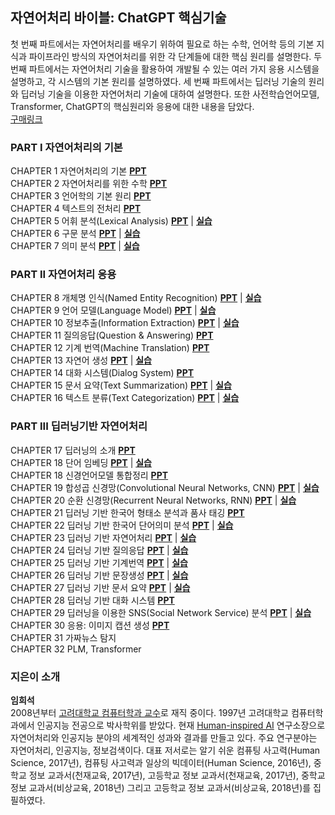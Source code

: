 ## 자연어처리 바이블: ChatGPT 핵심기술
첫 번째 파트에서는 자연어처리를 배우기 위하여 필요로 하는 수학, 언어학 등의 기본 지식과 파이프라인 방식의 자연어처리를 위한 각 단계들에 대한 핵심 원리를 설명한다. 두 번째 파트에서는 자연어처리 기술을 활용하여 개발될 수 있는 여러 가지 응용 시스템을 설명하고, 각 시스템의 기본 원리를 설명하였다. 세 번째 파트에서는 딥러닝 기술의 원리와 딥러닝 기술을 이용한 자연어처리 기술에 대하여 설명한다. 또한 사전학습언어모델, Transformer, ChatGPT의 핵심원리와 응용에 대한 내용을 담았다. 
<br>
[구매링크](https://www.aladin.co.kr/shop/wproduct.aspx?ItemId=317731239) 


### PART I 자연어처리의 기본
CHAPTER 1 자연어처리의 기본 [**PPT**](https://drive.google.com/file/d/1Q_fVmJOKNEBJu4Rs78vz_0GPPPfXuZ_E/view?usp=sharing)  <br>
CHAPTER 2 자연어처리를 위한 수학 [**PPT**](https://drive.google.com/file/d/1yeFpfGKYU1IhQQ4cFQ9varjCNhqADwiv/view?usp=sharing)  <br>
CHAPTER 3 언어학의 기본 원리 [**PPT**](https://drive.google.com/file/d/1Q08DKp7DmLyj0Ng7tAlYV9mXZ9-HbPaf/view?usp=sharing) <br>
CHAPTER 4 텍스트의 전처리 [**PPT**](https://drive.google.com/file/d/1T1LbqeOhDxEQm1Iyt5btw4JO_A7ZkyME/view?usp=sharing) <br>
CHAPTER 5 어휘 분석(Lexical Analysis) [**PPT**](https://drive.google.com/file/d/12CyANYOC7Uu02t1hmKzlpcBEe5rganPe/view?usp=sharing) | [**실습**](https://github.com/nlpai-lab/nlp-bible-code/tree/master/05%EC%9E%A5_%EC%96%B4%ED%9C%98%EB%B6%84%EC%84%9D)<br>
CHAPTER 6 구문 분석 [**PPT**](https://drive.google.com/file/d/1Z3h_GF_OqWrsdaxyk9OlNemwxf_aJTra/view?usp=sharing) | [**실습**](https://github.com/nlpai-lab/nlp-bible-code/tree/master/06%EC%9E%A5_%EC%9D%98%EC%A1%B4%EB%B6%84%EC%84%9D)<br>
CHAPTER 7 의미 분석 [**PPT**](https://drive.google.com/file/d/1kgLdJ2D4w0bW76IXSfCBE2Usnu3wf71J/view?usp=sharing) | [**실습**](https://github.com/nlpai-lab/nlp-bible-code/tree/master/07%EC%9E%A5_%EC%9D%98%EB%AF%B8%EB%B6%84%EC%84%9D)<br>

### PART II 자연어처리 응용
CHAPTER 8 개체명 인식(Named Entity Recognition) [**PPT**](https://drive.google.com/file/d/1q4Sbd1QTWq-shzRHwyoExOEnrs2oa3zV/view?usp=sharing) | [**실습**](https://github.com/nlpai-lab/nlp-bible-code/tree/master/08%EC%9E%A5_%EA%B0%9C%EC%B2%B4%EB%AA%85%EC%9D%B8%EC%8B%9D)<br>
CHAPTER 9 언어 모델(Language Model) [**PPT**](https://drive.google.com/file/d/1y3Q-RBzrVZFff3Ofuux-VZ8fCoTchnAp/view?usp=sharing) | [**실습**](https://github.com/nlpai-lab/nlp-bible-code/tree/master/09%EC%9E%A5_%EC%96%B8%EC%96%B4%20%EB%AA%A8%EB%8D%B8)<br>
CHAPTER 10 정보추출(Information Extraction) [**PPT**](https://drive.google.com/file/d/1yk3SJ0R9v8nfd5cc4Jjk7cwb4ypTXXln/view?usp=sharing) | [**실습**](https://github.com/nlpai-lab/nlp-bible-code/tree/master/10%EC%9E%A5_Information%20Extraction)<br>
CHAPTER 11 질의응답(Question & Answering) [**PPT**](https://drive.google.com/file/d/18LPcxHR8z_0gOVa5TV-xaD3sXuWpGoKI/view?usp=sharing) <br>
CHAPTER 12 기계 번역(Machine Translation) [**PPT**](https://drive.google.com/file/d/118Is5elzDWCseQnUabv03J_3upn2S2NM/view?usp=sharing) <br>
CHAPTER 13 자연어 생성 [**PPT**](https://drive.google.com/file/d/1xmxHL3NQ2AHiFzCaiugPQ-yxep4u7Pn2/view?usp=sharing) | [**실습**](https://github.com/nlpai-lab/nlp-bible-code/tree/master/13%EC%9E%A5_%EC%9E%90%EC%97%B0%EC%96%B4%EC%83%9D%EC%84%B1)<br>
CHAPTER 14 대화 시스템(Dialog System) [**PPT**](https://drive.google.com/file/d/1XZpXb-sBDqW6aR29aNa-AKJABC_cgJ1h/view?usp=sharing) <br>
CHAPTER 15 문서 요약(Text Summarization) [**PPT**](https://drive.google.com/file/d/1ubB8MXu94qsWbTXXhUewkgZauaXv7g_5/view?usp=sharing) | [**실습**](https://github.com/nlpai-lab/nlp-bible-code/tree/master/15%EC%9E%A5_Text%20summarization)<br>
CHAPTER 16 텍스트 분류(Text Categorization) [**PPT**](https://drive.google.com/file/d/16OcMDx6yl_ynbj4_hQdnRAc14iGaO2MD/view?usp=sharing) | [**실습**](https://github.com/nlpai-lab/nlp-bible-code/tree/master/16%EC%9E%A5_%ED%85%8D%EC%8A%A4%ED%8A%B8%EB%B6%84%EB%A5%98)<br>

### PART III 딥러닝기반 자연어처리
CHAPTER 17 딥러닝의 소개 [**PPT**](https://drive.google.com/file/d/1UFUTypj2807_JsV2ko8Ba0gfto_sFuKx/view?usp=sharing) <br>
CHAPTER 18 단어 임베딩 [**PPT**](https://drive.google.com/file/d/1MpSnGFiYox03pR7-qyeflfN-AjKdvu7c/view?usp=sharing) | [**실습**](https://github.com/nlpai-lab/nlp-bible-code/tree/master/18%EC%9E%A5_%EB%8B%A8%EC%96%B4%20%EC%9E%84%EB%B2%A0%EB%94%A9)<br>
CHAPTER 18 신경언어모델 통합정리 [**PPT**](https://drive.google.com/file/d/1n4uT4ICEzCl48LH0p3vltBC--Izqy9TX/view?usp=sharing)<br>
CHAPTER 19 합성곱 신경망(Convolutional Neural Networks, CNN) [**PPT**](https://drive.google.com/file/d/1qqeu0krT6vSBaeUmjp8MOAhR7S6jSkba/view?usp=sharing) | [**실습**](https://github.com/nlpai-lab/nlp-bible-code/tree/master/19%EC%9E%A5_%ED%95%A9%EC%84%B1%EA%B3%B1%EC%8B%A0%EA%B2%BD%EB%A7%9D)<br>
CHAPTER 20 순환 신경망(Recurrent Neural Networks, RNN) [**PPT**](https://drive.google.com/file/d/1PdPSMMIGSMPBN5_oHxKf6rBGAl7Z1xgD/view?usp=sharing) | [**실습**](https://github.com/nlpai-lab/nlp-bible-code/tree/master/20%EC%9E%A5_%EC%88%9C%ED%99%98%EC%8B%A0%EA%B2%BD%EB%A7%9D)<br>
CHAPTER 21 딥러닝 기반 한국어 형태소 분석과 품사 태깅 [**PPT**](https://drive.google.com/file/d/1PZ1tXRfvIUMc_ngsNu9vLVNdyG_2OEKr/view?usp=sharing) <br>
CHAPTER 22 딥러닝 기반 한국어 단어의미 분석 [**PPT**](https://drive.google.com/file/d/1Pte23xKcQFXyx5-6VFJsHwEtIaJn1yrV/view?usp=sharing) | [**실습**](https://github.com/nlpai-lab/nlp-bible-code/tree/master/22%EC%9E%A5_%EC%8B%AC%EC%B8%B5%ED%95%99%EC%8A%B5%EC%9D%84_%EC%9D%B4%EC%9A%A9%ED%95%9C_%EC%9D%98%EB%AF%B8%EB%B6%84%EC%84%9D)<br>
CHAPTER 23 딥러닝 기반 자연어처리 [**PPT**](https://drive.google.com/file/d/1Pk81D_-kiroan5DLm_s7cjrJKD5IjrZQ/view?usp=sharing) | [**실습**](https://github.com/nlpai-lab/nlp-bible-code/tree/master/23%EC%9E%A5_%EB%94%A5%EB%9F%AC%EB%8B%9D%20%EA%B8%B0%EB%B0%98%20%EA%B0%9C%EC%B2%B4%EB%AA%85%20%EC%9D%B8%EC%8B%9D)<br>
CHAPTER 24 딥러닝 기반 질의응답 [**PPT**](https://drive.google.com/file/d/12k6h4U5IyZyZiJrJW1LbCnlFyY5nBymI/view?usp=sharing) | [**실습**](https://github.com/nlpai-lab/nlp-bible-code/tree/master/24%EC%9E%A5_%EB%94%A5%EB%9F%AC%EB%8B%9D%20%EA%B8%B0%EB%B0%98%20Question%20%26%20%20Answering)<br>
CHAPTER 25 딥러닝 기반 기계번역 [**PPT**](https://drive.google.com/file/d/1PLZkwtCBYuj7z5yiCi_vhvXG3C_eL5Mf/view?usp=sharing) | [**실습**](https://github.com/nlpai-lab/nlp-bible-code/tree/master/25%EC%9E%A5_%EB%94%A5%EB%9F%AC%EB%8B%9D%20%EA%B8%B0%EB%B0%98%20%EA%B8%B0%EA%B3%84%EB%B2%88%EC%97%AD)<br>
CHAPTER 26 딥러닝 기반 문장생성 [**PPT**](https://drive.google.com/file/d/1POWDvwgsksqxDJnPgCExd4s4FDQtxpvp/view?usp=sharing) | [**실습**](https://github.com/nlpai-lab/nlp-bible-code/tree/master/26%EC%9E%A5_%EB%94%A5%EB%9F%AC%EB%8B%9D%20%EA%B8%B0%EB%B0%98%20%EB%AC%B8%EC%9E%A5%EC%83%9D%EC%84%B1)<br>
CHAPTER 27 딥러닝 기반 문서 요약 [**PPT**](https://drive.google.com/file/d/1YpE5gCDKdzcZACw_O3NpQKk6aUBUrNAs/view?usp=sharing) | [**실습**](https://github.com/nlpai-lab/nlp-bible-code/tree/master/27%EC%9E%A5_%EB%94%A5%EB%9F%AC%EB%8B%9D%EA%B8%B0%EB%B0%98%20Text%20summarization)<br>
CHAPTER 28 딥러닝 기반 대화 시스템 [**PPT**](https://drive.google.com/file/d/1xd4UVA-xd9ybZWVH0e5kLq0qNzeUfle8/view?usp=sharing) <br>
CHAPTER 29 딥러닝을 이용한 SNS(Social Network Service) 분석 [**PPT**](https://drive.google.com/file/d/1b5I_4hNSbeN0IW5G0lMaNcHO7TqqLStJ/view?usp=sharing) | [**실습**](https://github.com/nlpai-lab/nlp-bible-code/tree/master/29%EC%9E%A5_%EB%94%A5%EB%9F%AC%EB%8B%9D%EC%9D%84%20%EC%9D%B4%EC%9A%A9%ED%95%9C%20SNS(Social%20Network%20Service)%20%EB%B6%84%EC%84%9D)<br>
CHAPTER 30 응용: 이미지 캡션 생성 [**PPT**](https://drive.google.com/file/d/1uBMQFq1PzxXt4qxSz8zTWpg5aL48DT-J/view?usp=sharing) <br>
CHAPTER 31 가짜뉴스 탐지 <br>
CHAPTER 32 PLM, Transformer <br>


### 지은이 소개
**임희석**<br>
2008년부터 [고려대학교 컴퓨터학과 교수](http://cs.korea.ac.kr/cs/index.do)로 재직 중이다. 1997년 고려대학교 컴퓨터학과에서 인공지능 전공으로 박사학위를 받았다. 현재 [Human-inspired AI](http://hiai.korea.ac.kr/) 연구소장으로 자연어처리와 인공지능 분야의 세계적인 성과와 결과를 만들고 있다. 주요 연구분야는 자연어처리, 인공지능, 정보검색이다.
대표 저서로는 알기 쉬운 컴퓨팅 사고력(Human Science, 2017년), 컴퓨팅 사고력과 일상의 빅데이터(Human Science, 2016년), 중학교 정보 교과서(천재교육, 2017년), 고등학교 정보 교과서(천재교육, 2017년), 중학교 정보 교과서(비상교육, 2018년) 그리고 고등학교 정보 교과서(비상교육, 2018년)를 집필하였다.
